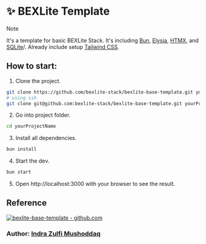# ✨ BEXLite Template

> [!NOTE]
> It's a template for basic BEXLite Stack. It's including [Bun](https://bun.sh/), [Elysia](https://elysiajs.com/), [HTMX](https://htmx.org/), and [SQLite](https://www.sqlite.org/)/. Already include setup [Tailwind CSS](https://tailwindcss.com/).

## How to start:

1. Clone the project.

```bash
git clone https://github.com/bexlite-stack/bexlite-base-template.git yourProjectName
# using ssh
git clone git@github.com:bexlite-stack/bexlite-base-template.git yourProjectName
```

2. Go into project folder.

```bash
cd yourProjectName
```

3. Install all dependencies.

```bash
bun install
```

4. Start the dev.

```bash
bun start
```

5. Open http://localhost:3000 with your browser to see the result.

## Reference

[![bexlite-base-template - github.com](https://github-readme-stats.vercel.app/api/pin?username=bexlite-stack&repo=bexlite-base-template&title_color=ffffff&icon_color=ffffff&text_color=ffffff&bg_color=161729)](https://github.com/bexlite-stack/bexlite-base-template)

### Author: [Indra Zulfi Mushoddaq](https://github.com/indrazm)
